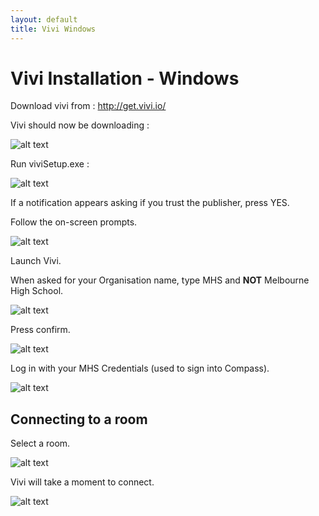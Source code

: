 ```yaml
---
layout: default
title: Vivi Windows
---
```


# Vivi Installation - Windows

Download vivi from : http://get.vivi.io/


Vivi should now be downloading : 


![alt text][download]


Run viviSetup.exe :

![alt text][icon]

If a notification appears asking if you trust the publisher, press YES.

Follow the on-screen prompts.

![alt text][installerScreen]

Launch Vivi.

When asked for your Organisation name, type MHS and **NOT** Melbourne High School.

![alt text][badName]

Press confirm.


![alt text][goodName]

Log in with your MHS Credentials (used to sign into Compass).

![alt text][login]



## Connecting to a room

Select a room.

![alt text][room]

Vivi will take a moment to connect.

![alt text][connect]


[connect]: http://lodash.xyz/i/3yynn.png

[room]: http://lodash.xyz/i/3j2wx.png

[login]: http://lodash.xyz/i/x9p4i.png

[goodName]: http://lodash.xyz/i/9ut6v.png

[badName]: http://lodash.xyz/i/7mm2f.png

[installerScreen]: http://lodash.xyz/i/98t3f.png

[icon]:http://lodash.xyz/i/8rwx2.png

[download]:http://lodash.xyz/i/3bw5b.png